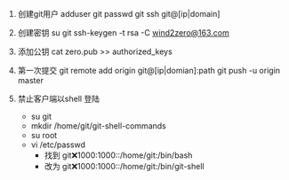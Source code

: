 
1. 创建git用户
	adduser git
	passwd git
	ssh git@[ip|domain]

2. 创建密钥
	su git
	ssh-keygen -t rsa -C wind2zero@163.com

3. 添加公钥
	cat zero.pub >> authorized_keys

4. 第一次提交
	git remote add origin git@[ip|domian]:path
	git push -u origin master

5. 禁止客户端以shell 登陆
	+ su git
	+ mkdir /home/git/git-shell-commands
	+ su root
	+ vi /etc/passwd   
		+ 找到 git:x:1000:1000::/home/git:/bin/bash
		+ 改为 git:x:1000:1000::/home/git:/bin/git-shell
